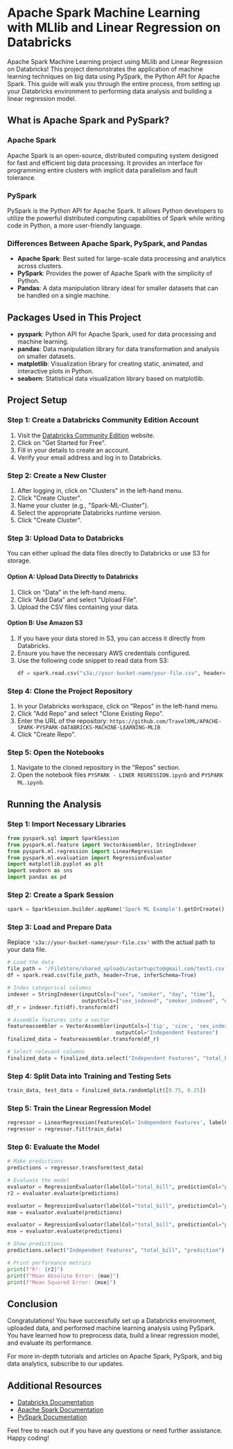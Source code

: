 # Apache Spark Machine Learning with MLlib and Linear Regression on Databricks

Apache Spark Machine Learning project using MLlib and Linear Regression on Databricks! This project demonstrates the application of machine learning techniques on big data using PySpark, the Python API for Apache Spark. This guide will walk you through the entire process, from setting up your Databricks environment to performing data analysis and building a linear regression model.

## What is Apache Spark and PySpark?

### Apache Spark

Apache Spark is an open-source, distributed computing system designed for fast and efficient big data processing. It provides an interface for programming entire clusters with implicit data parallelism and fault tolerance.

### PySpark

PySpark is the Python API for Apache Spark. It allows Python developers to utilize the powerful distributed computing capabilities of Spark while writing code in Python, a more user-friendly language.

### Differences Between Apache Spark, PySpark, and Pandas

- **Apache Spark**: Best suited for large-scale data processing and analytics across clusters.
- **PySpark**: Provides the power of Apache Spark with the simplicity of Python.
- **Pandas**: A data manipulation library ideal for smaller datasets that can be handled on a single machine.

## Packages Used in This Project

- **pyspark**: Python API for Apache Spark, used for data processing and machine learning.
- **pandas**: Data manipulation library for data transformation and analysis on smaller datasets.
- **matplotlib**: Visualization library for creating static, animated, and interactive plots in Python.
- **seaborn**: Statistical data visualization library based on matplotlib.

## Project Setup

### Step 1: Create a Databricks Community Edition Account

1. Visit the [Databricks Community Edition](https://community.cloud.databricks.com/login.html) website.
2. Click on "Get Started for Free".
3. Fill in your details to create an account.
4. Verify your email address and log in to Databricks.

### Step 2: Create a New Cluster

1. After logging in, click on "Clusters" in the left-hand menu.
2. Click "Create Cluster".
3. Name your cluster (e.g., "Spark-ML-Cluster").
4. Select the appropriate Databricks runtime version.
5. Click "Create Cluster".

### Step 3: Upload Data to Databricks

You can either upload the data files directly to Databricks or use S3 for storage.

#### Option A: Upload Data Directly to Databricks

1. Click on "Data" in the left-hand menu.
2. Click "Add Data" and select "Upload File".
3. Upload the CSV files containing your data.

#### Option B: Use Amazon S3

1. If you have your data stored in S3, you can access it directly from Databricks.
2. Ensure you have the necessary AWS credentials configured.
3. Use the following code snippet to read data from S3:
   ```python
   df = spark.read.csv("s3a://your-bucket-name/your-file.csv", header=True, inferSchema=True)
   ```

### Step 4: Clone the Project Repository

1. In your Databricks workspace, click on "Repos" in the left-hand menu.
2. Click "Add Repo" and select "Clone Existing Repo".
3. Enter the URL of the repository: `https://github.com/TravelXML/APACHE-SPARK-PYSPARK-DATABRICKS-MACHINE-LEARNING-MLIB`
4. Click "Create Repo".

### Step 5: Open the Notebooks

1. Navigate to the cloned repository in the "Repos" section.
2. Open the notebook files `PYSPARK - LINER REGRESSION.ipynb` and `PYSPARK ML.ipynb`.

## Running the Analysis

### Step 1: Import Necessary Libraries

```python
from pyspark.sql import SparkSession
from pyspark.ml.feature import VectorAssembler, StringIndexer
from pyspark.ml.regression import LinearRegression
from pyspark.ml.evaluation import RegressionEvaluator
import matplotlib.pyplot as plt
import seaborn as sns
import pandas as pd
```

### Step 2: Create a Spark Session

```python
spark = SparkSession.builder.appName('Spark ML Example').getOrCreate()
```

### Step 3: Load and Prepare Data

Replace `'s3a://your-bucket-name/your-file.csv'` with the actual path to your data file.

```python
# Load the data
file_path = '/FileStore/shared_uploads/astartupcto@gmail.com/test1.csv'
df = spark.read.csv(file_path, header=True, inferSchema=True)

# Index categorical columns
indexer = StringIndexer(inputCols=["sex", "smoker", "day", "time"],
                        outputCols=["sex_indexed", "smoker_indexed", "day_indexed", "time_index"])
df_r = indexer.fit(df).transform(df)

# Assemble features into a vector
featureassembler = VectorAssembler(inputCols=['tip', 'size', 'sex_indexed', 'smoker_indexed', 'day_indexed', 'time_index'],
                                   outputCol="Independent Features")
finalized_data = featureassembler.transform(df_r)

# Select relevant columns
finalized_data = finalized_data.select("Independent Features", "total_bill")
```

### Step 4: Split Data into Training and Testing Sets

```python
train_data, test_data = finalized_data.randomSplit([0.75, 0.25])
```

### Step 5: Train the Linear Regression Model

```python
regressor = LinearRegression(featuresCol='Independent Features', labelCol='total_bill')
regressor = regressor.fit(train_data)
```

### Step 6: Evaluate the Model

```python
# Make predictions
predictions = regressor.transform(test_data)

# Evaluate the model
evaluator = RegressionEvaluator(labelCol="total_bill", predictionCol="prediction", metricName="r2")
r2 = evaluator.evaluate(predictions)

evaluator = RegressionEvaluator(labelCol="total_bill", predictionCol="prediction", metricName="mae")
mae = evaluator.evaluate(predictions)

evaluator = RegressionEvaluator(labelCol="total_bill", predictionCol="prediction", metricName="mse")
mse = evaluator.evaluate(predictions)

# Show predictions
predictions.select("Independent Features", "total_bill", "prediction").show()

# Print performance metrics
print(f"R²: {r2}")
print(f"Mean Absolute Error: {mae}")
print(f"Mean Squared Error: {mse}")
```


## Conclusion

Congratulations! You have successfully set up a Databricks environment, uploaded data, and performed machine learning analysis using PySpark. You have learned how to preprocess data, build a linear regression model, and evaluate its performance.

For more in-depth tutorials and articles on Apache Spark, PySpark, and big data analytics, subscribe to our updates.

## Additional Resources

- [Databricks Documentation](https://docs.databricks.com/)
- [Apache Spark Documentation](https://spark.apache.org/documentation.html)
- [PySpark Documentation](https://spark.apache.org/docs/latest/api/python/)

Feel free to reach out if you have any questions or need further assistance. Happy coding!
